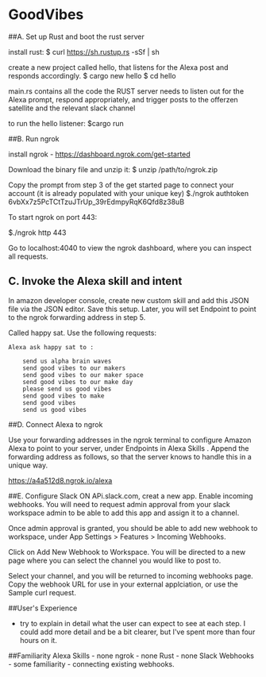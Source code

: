 # GoodVibes


##A. Set up Rust and boot the rust server

install rust:
		$ curl https://sh.rustup.rs -sSf | sh

create a new project called hello, that listens for the Alexa post and responds accordingly.
		$ cargo new hello
		$ cd hello

main.rs contains all the code the RUST server needs to listen out for the Alexa prompt, respond appropriately, and trigger posts to the offerzen satellite and the relevant slack channel

 to run the hello listener:
 		$cargo run


##B. Run ngrok

install ngrok - https://dashboard.ngrok.com/get-started

 Download the binary file and unzip it: 
 $ unzip /path/to/ngrok.zip

 Copy the prompt from step 3 of the get started page to connect your account (it is already populated with your unique key)
$./ngrok authtoken 6vbXx7z5PcTCtTzuJTrUp_39rEdmpyRqK6Qfd8z38uB

To start ngrok on port 443:

$./ngrok http 443

Go to localhost:4040 to view the ngrok dashboard, where you can inspect all requests. 

## C. Invoke the Alexa skill and intent

In amazon developer console, create new custom skill and add this JSON file via the JSON editor. Save this setup. Later, you will set Endpoint to point to the ngrok forwarding address in step 5.

Called happy sat. 
Use the following requests:

    Alexa ask happy sat to :

        send us alpha brain waves
        send good vibes to our makers
        send good vibes to our maker space
        send good vibes to our make day
        please send us good vibes
        send good vibes to make
        send good vibes
        send us good vibes


##D. Connect Alexa to ngrok

Use your forwarding addresses in the ngrok terminal to configure Amazon Alexa to point to your server, under Endpoints in Alexa Skills . Append the forwarding address as follows, so that the server knows to handle this in a unique way.

https://a4a512d8.ngrok.io/alexa

##E. Configure Slack
ON APi.slack.com, creat a new app.
Enable incoming webhooks.
You will need to request admin approval from your slack workspace admin to be able to add this app and assign it to a channel.

Once admin approval is granted, you should be able to add new webhook to workspace, under App Settings > Features > Incoming Webhooks.

Click on Add New Webhook to Workspace. You will be directed to a new page where you can select the channel you would like to post to.

Select your channel, and you will be returned to incoming webhooks page. Copy the webhook URL for use in your external applciation, or use the Sample curl request.


##User's Experience
 - try to explain in detail what the user can expect to see at each step. I could add more detail and be a bit clearer, but I've spent more than four hours on it.


##Familiarity
Alexa Skills - none
ngrok - none
Rust - none
Slack Webhooks - some familiarity - connecting existing webhooks. 
